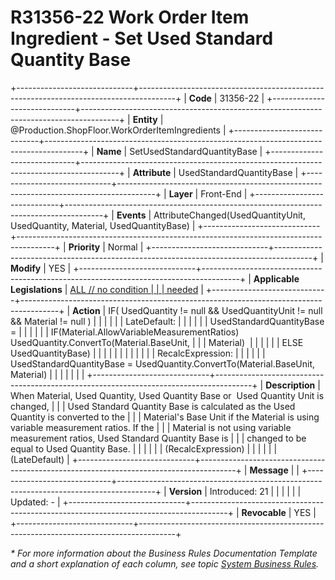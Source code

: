 ﻿---
erp.type: front-end-business-rule
erp.entity: Production.ShopFloor.WorkOrderItemIngredients
---

# R31356-22 Work Order Item Ingredient - Set Used Standard Quantity Base
+-----------------------------+---------------------------------------------------------------------------------------+
| **Code**                    | 31356-22                                                                              |
+-----------------------------+---------------------------------------------------------------------------------------+
| **Entity**                  | @Production.ShopFloor.WorkOrderItemIngredients                                                               |
+-----------------------------+---------------------------------------------------------------------------------------+
| **Name**                    | SetUsedStandardQuantityBase                                                           |
+-----------------------------+---------------------------------------------------------------------------------------+
| **Attribute**               | UsedStandardQuantityBase                                                              |
+-----------------------------+---------------------------------------------------------------------------------------+
| **Layer**                   | Front-End                                                                             |
+-----------------------------+---------------------------------------------------------------------------------------+
| **Events**                  | AttributeChanged(UsedQuantityUnit, UsedQuantity, Material, UsedQuantityBase)          |
+-----------------------------+---------------------------------------------------------------------------------------+
| **Priority**                | Normal                                                                                |
+-----------------------------+---------------------------------------------------------------------------------------+
| **Modify**                  | YES                                                                                   |
+-----------------------------+---------------------------------------------------------------------------------------+
| **Applicable Legislations** | [ALL // no condition                                                                  |
|                             | needed](https://confluence.erp.net/display/techdoc/Country+Specific+Functionality)    |
+-----------------------------+---------------------------------------------------------------------------------------+
| **Action**                  | IF( UsedQuantity != null && UsedQuantityUnit != null && Material != null )            |
|                             |                                                                                       |
|                             | LateDefault:                                                                          |
|                             |                                                                                       |
|                             | UsedStandardQuantityBase =                                                            |
|                             |                                                                                       |
|                             | IF(Material.AllowVariableMeasurementRatios) UsedQuantity.ConvertTo(Material.BaseUnit, |
|                             | Material)                                                                             |
|                             |                                                                                       |
|                             | ELSE UsedQuantityBase)                                                                |
|                             |                                                                                       |
|                             |                                                                                       |
|                             |                                                                                       |
|                             | RecalcExpression:                                                                     |
|                             |                                                                                       |
|                             | UsedStandardQuantityBase = UsedQuantity.ConvertTo(Material.BaseUnit, Material)        |
|                             |                                                                                       |
|                             |                                                                                       |
+-----------------------------+---------------------------------------------------------------------------------------+
| **Description**             | When Material, Used Quantity, Used Quantity Base or  Used Quantity Unit is changed,   |
|                             | Used Standard Quantity Base is calculated as the Used Quantity is converted to the    |
|                             | Material\'s Base Unit if the Material is using variable measurement ratios. If the    |
|                             | Material is not using variable measurement ratios, Used Standard Quantity Base is     |
|                             | changed to be equal to Used Quantity Base.                                            |
|                             |                                                                                       |
|                             | (RecalcExpression)                                                                    |
|                             |                                                                                       |
|                             | (LateDefault)                                                                         |
+-----------------------------+---------------------------------------------------------------------------------------+
| **Message**                 |                                                                                       |
+-----------------------------+---------------------------------------------------------------------------------------+
| **Version**                 | Introduced: 21                                                                        |
|                             |                                                                                       |
|                             | Updated: -                                                                            |
+-----------------------------+---------------------------------------------------------------------------------------+
| **Revocable**               | YES                                                                                   |
+-----------------------------+---------------------------------------------------------------------------------------+

*\* For more information about the Business Rules Documentation Template and a short explanation of each column, see
topic [System Business Rules](../templates/template-description-system-business-rules.md).*

  

  
